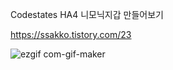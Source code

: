
Codestates HA4 
니모닉지갑 만들어보기

https://ssakko.tistory.com/23

![ezgif com-gif-maker](https://user-images.githubusercontent.com/66175465/153042374-5e4fe5f3-f953-433a-a175-d1db5f54fd6f.gif)
